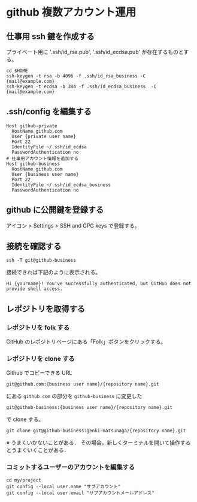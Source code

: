 # github 複数アカウント運用

## 仕事用 ssh 鍵を作成する

プライベート用に '.ssh/id_rsa.pub', '.ssh/id_ecdsa.pub' が存在するものとする。

```
cd $HOME
ssh-keygen -t rsa -b 4096 -f .ssh/id_rsa_business -C {mail@example.com}
ssh-keygen -t ecdsa -b 384 -f .ssh/id_ecdsa_business  -C {mail@example.com}
```

## .ssh/config を編集する

```
Host github-private
  HostName github.com
  User {private user name}
  Port 22
  IdentityFile ~/.ssh/id_ecdsa
  PasswordAuthentication no
# 仕事用アカウント情報を追加する
Host github-business
  HostName github.com
  User {business user name}
  Port 22
  IdentityFile ~/.ssh/id_ecdsa_business
  PasswordAuthentication no
```

## github に公開鍵を登録する

アイコン > Settings > SSH and GPG keys で登録する。

## 接続を確認する

```
ssh -T git@github-business
```

接続できれば下記のように表示される。

```
Hi {yourname}! You've successfully authenticated, but GitHub does not provide shell access.
```

## レポジトリを取得する

### レポジトリを folk する

GitHub のレポジトリページにある「Folk」ボタンをクリックする。

### レポジトリを clone する

Github でコピーできる URL 

`git@github.com:{business user name}/{repository name}.git`

にある `github.com` の部分を `github-business` に変更した

`git@github-business:{business user name}/{repository name}.git`

で clone する。

```
git clone git@github-business:genki-matsunaga/{repository name}.git
```

※ うまくいかないことがある．
その場合，新しくターミナルを開いて操作するとうまくいくことがある．

### コミットするユーザーのアカウントを編集する

```
cd my/project
git config --local user.name "サブアカウント"
git config --local user.email "サブアカウントメールアドレス"
```
